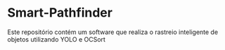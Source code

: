 # Smart-Pathfinder
Este repositório contém um software que realiza o rastreio inteligente de objetos utilizando YOLO e OCSort
